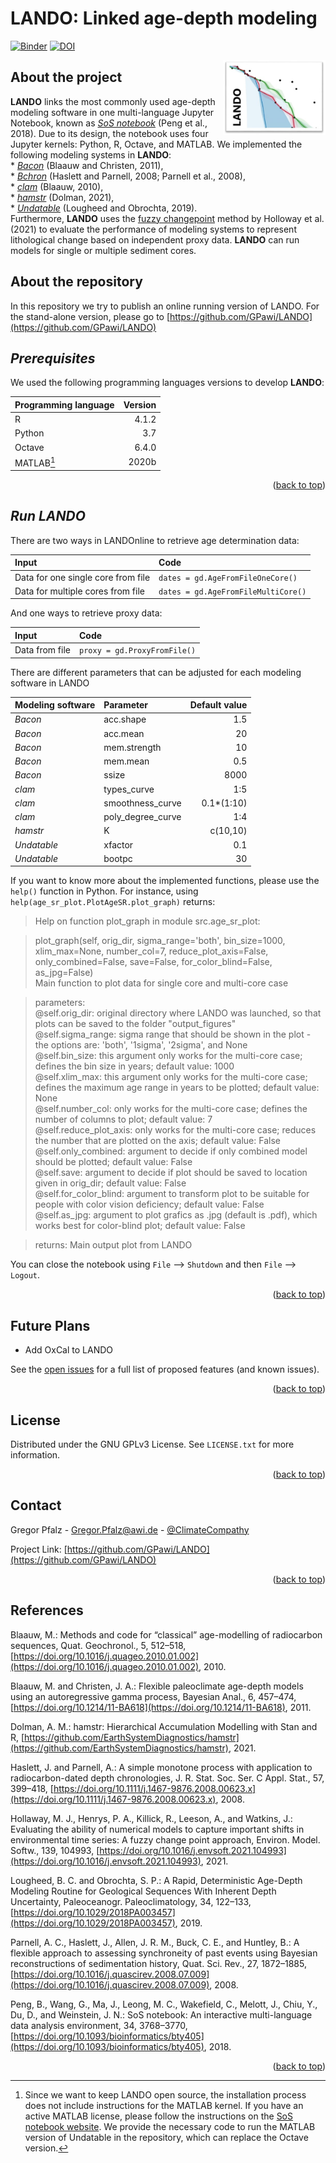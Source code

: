 LANDO: Linked age-depth modeling
========
[![Binder](https://mybinder.org/badge_logo.svg)](https://mybinder.org/v2/gh/GPawi/LANDOnline/main?labpath=LANDOnline.ipynb)
[![DOI](https://zenodo.org/badge/432999664.svg)](https://zenodo.org/badge/latestdoi/432999664)

<!-- LOGO -->
<div id="top" align = "right"> 
<img src='src/LANDO_Logo.jpg' align="right" height="120" />
</div>

<!-- ABOUT THE PROJECT -->
## About the project

**LANDO** links the most commonly used age-depth modeling software in one multi-language Jupyter Notebook, known as [_SoS notebook_](https://github.com/vatlab/sos-notebook) (Peng et al., 2018). Due to its design, the notebook uses four Jupyter kernels: Python, R, Octave, and MATLAB. We implemented the following modeling systems in **LANDO**:  
   	* [_Bacon_](https://github.com/Maarten14C/rbacon) (Blaauw and Christen, 2011),  
   	* [_Bchron_](https://github.com/andrewcparnell/Bchron) (Haslett and Parnell, 2008; Parnell et al., 2008),  
   	* [_clam_](https://github.com/Maarten14C/clam) (Blaauw, 2010),  
   	* [_hamstr_](https://github.com/EarthSystemDiagnostics/hamstr) (Dolman, 2021),  
   	* [_Undatable_](https://github.com/bryanlougheed/undatable) (Lougheed and Obrochta, 2019).  
Furthermore, **LANDO** uses the [fuzzy changepoint](https://github.com/mjhollaway/Fuzzy_cpt_eval) method by Holloway et al. (2021) to evaluate the performance of modeling systems to represent lithological change based on independent proxy data. **LANDO** can run models for single or multiple sediment cores.

<!-- ABOUT THE REPOSITORY -->
## About the repository

In this repository we try to publish an online running version of LANDO. For the stand-alone version, please go to [https://github.com/GPawi/LANDO](https://github.com/GPawi/LANDO)


<!-- PREREQUISITES -->
## _Prerequisites_

We used the following programming languages versions to develop **LANDO**:  

Programming language | Version  
:---- | ----: 
R | 4.1.2  
Python | 3.7 
Octave | 6.4.0 
MATLAB[^1] | 2020b  

<p align="right">(<a href="#top">back to top</a>)</p>

<!-- USAGE OF LANDO -->
## _Run LANDO_

There are two ways in LANDOnline to retrieve age determination data: 

Input | Code  
:---- | :---- 
Data for one single core from file | `dates = gd.AgeFromFileOneCore()` 
Data for multiple cores from file | `dates = gd.AgeFromFileMultiCore()`  

And one ways to retrieve proxy data:

Input | Code  
:---- | :---- 
Data from file | `proxy = gd.ProxyFromFile()` 

There are different parameters that can be adjusted for each modeling software in LANDO

Modeling software | Parameter | Default value
:---- | :---- | ----:
_Bacon_ | acc.shape | 1.5
_Bacon_ | acc.mean | 20
_Bacon_ | mem.strength | 10
_Bacon_ | mem.mean | 0.5
_Bacon_ | ssize | 8000
_clam_ | types_curve | 1:5
_clam_ | smoothness_curve | 0.1*(1:10)
 _clam_| poly\_degree_curve | 1:4
_hamstr_ | K | c(10,10)
_Undatable_ | xfactor | 0.1
_Undatable_ | bootpc | 30 

If you want to know more about the implemented functions, please use the `help()` function in Python. For instance, using `help(age_sr_plot.PlotAgeSR.plot_graph)` returns:

> Help on function plot\_graph in module src.age\_sr_plot:

> plot\_graph(self, orig\_dir, sigma\_range='both', bin\_size=1000, xlim\_max=None, number\_col=7, reduce\_plot\_axis=False, only\_combined=False, save=False, for\_color_blind=False, as\_jpg=False)  
    Main function to plot data for single core and multi-core case
    
> parameters:  
    @self.orig\_dir: original directory where LANDO was launched, so that plots can be saved to the folder "output\_figures"  
    @self.sigma\_range: sigma range that should be shown in the plot - the options are: 'both', '1sigma', '2sigma', and None  
    @self.bin\_size: this argument only works for the multi-core case; defines the bin size in years; default value: 1000  
    @self.xlim\_max: this argument only works for the multi-core case; defines the maximum age range in years to be plotted; default value: None  
    @self.number\_col: only works for the multi-core case; defines the number of columns to plot; default value: 7  
    @self.reduce\_plot\_axis: only works for the multi-core case; reduces the number that are plotted on the axis; default value: False  
    @self.only\_combined: argument to decide if only combined model should be plotted; default value: False  
    @self.save: argument to decide if plot should be saved to location given in orig\_dir; default value: False  
    @self.for\_color\_blind: argument to transform plot to be suitable for people with color vision deficiency; default value: False  
    @self.as\_jpg: argument to plot grafics as .jpg (default is .pdf), which works best for color-blind plot; default value: False  
    
> returns:
    Main output plot from LANDO

You can close the notebook using `File` --> `Shutdown` and then `File` --> `Logout`.

<p align="right">(<a href="#top">back to top</a>)</p>

<!-- FUTURE PLANS -->
## Future Plans

* Add OxCal to LANDO  

See the [open issues](https://github.com/GPawi/LANDO/issues) for a full list of proposed features (and known issues).

<p align="right">(<a href="#top">back to top</a>)</p>

<!-- LICENSE -->
## License

Distributed under the GNU GPLv3 License. See `LICENSE.txt` for more information.

<p align="right">(<a href="#top">back to top</a>)</p>

<!-- CONTACT -->
## Contact

Gregor Pfalz - Gregor.Pfalz@awi.de - [@ClimateCompathy](https://twitter.com/ClimateCompathy)

Project Link: [https://github.com/GPawi/LANDO](https://github.com/GPawi/LANDO)

<p align="right">(<a href="#top">back to top</a>)</p>

<!-- REFERENCES -->
## References

Blaauw, M.: Methods and code for “classical” age-modelling of radiocarbon sequences, Quat. Geochronol., 5, 512–518, [https://doi.org/10.1016/j.quageo.2010.01.002](https://doi.org/10.1016/j.quageo.2010.01.002), 2010.

Blaauw, M. and Christen, J. A.: Flexible paleoclimate age-depth models using an autoregressive gamma process, Bayesian Anal., 6, 457–474, [https://doi.org/10.1214/11-BA618](https://doi.org/10.1214/11-BA618), 2011.

Dolman, A. M.: hamstr: Hierarchical Accumulation Modelling with Stan and R, [https://github.com/EarthSystemDiagnostics/hamstr](https://github.com/EarthSystemDiagnostics/hamstr), 2021.

Haslett, J. and Parnell, A.: A simple monotone process with application to radiocarbon-dated depth chronologies, J. R. Stat. Soc. Ser. C Appl. Stat., 57, 399–418, [https://doi.org/10.1111/j.1467-9876.2008.00623.x](https://doi.org/10.1111/j.1467-9876.2008.00623.x), 2008.

Hollaway, M. J., Henrys, P. A., Killick, R., Leeson, A., and Watkins, J.: Evaluating the ability of numerical models to capture important shifts in environmental time series: A fuzzy change point approach, Environ. Model. Softw., 139, 104993, [https://doi.org/10.1016/j.envsoft.2021.104993](https://doi.org/10.1016/j.envsoft.2021.104993), 2021.

Lougheed, B. C. and Obrochta, S. P.: A Rapid, Deterministic Age-Depth Modeling Routine for Geological Sequences With Inherent Depth Uncertainty, Paleoceanogr. Paleoclimatology, 34, 122–133, [https://doi.org/10.1029/2018PA003457](https://doi.org/10.1029/2018PA003457), 2019.

Parnell, A. C., Haslett, J., Allen, J. R. M., Buck, C. E., and Huntley, B.: A flexible approach to assessing synchroneity of past events using Bayesian reconstructions of sedimentation history, Quat. Sci. Rev., 27, 1872–1885, [https://doi.org/10.1016/j.quascirev.2008.07.009](https://doi.org/10.1016/j.quascirev.2008.07.009), 2008.

Peng, B., Wang, G., Ma, J., Leong, M. C., Wakefield, C., Melott, J., Chiu, Y., Du, D., and Weinstein, J. N.: SoS notebook: An interactive multi-language data analysis environment, 34, 3768–3770, [https://doi.org/10.1093/bioinformatics/bty405](https://doi.org/10.1093/bioinformatics/bty405), 2018.

<p align="right">(<a href="#top">back to top</a>)</p>


[^1]: Since we want to keep LANDO open source, the installation process does not include instructions for the MATLAB kernel. If you have an active MATLAB license, please follow the instructions on the [SoS notebook website](https://vatlab.github.io/sos-docs/running.html#-matlab). We provide the necessary code to run the MATLAB version of Undatable in the repository, which can replace the Octave version.